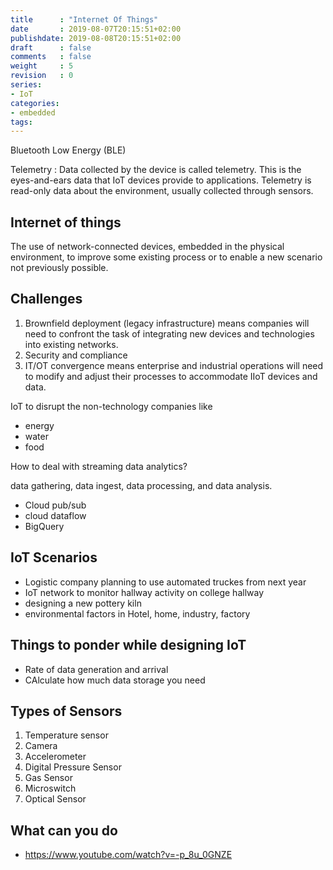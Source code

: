 ```yaml
---
title      : "Internet Of Things"
date       : 2019-08-07T20:15:51+02:00
publishdate: 2019-08-08T20:15:51+02:00
draft      : false
comments   : false
weight     : 5
revision   : 0
series:
- IoT
categories:
- embedded
tags:
---
```


Bluetooth Low Energy (BLE)

Telemetry
: Data collected by the device is called telemetry. This is the eyes-and-ears data that IoT devices provide to applications. Telemetry is read-only data about the environment, usually collected through sensors.

## Internet of things

The use of network-connected devices, embedded in the physical environment, to improve some existing process or to enable a new scenario not previously possible.

## Challenges

1. Brownfield deployment (legacy infrastructure) means companies will need to confront the task of integrating new devices and technologies into existing networks.
2. Security and compliance
3. IT/OT convergence means enterprise and industrial operations will need to modify and adjust their processes to accommodate IIoT devices and data.

IoT to disrupt the non-technology companies like
* energy
* water
* food

How to deal with streaming data analytics?

data gathering, data ingest, data processing, and data analysis.

* Cloud pub/sub
* cloud dataflow
* BigQuery

<!-- more -->

## IoT Scenarios

* Logistic company planning to use automated truckes from next year
* IoT network to monitor hallway activity on college hallway
* designing a new pottery kiln
* environmental factors in Hotel, home, industry, factory

##  Things to ponder while designing IoT

* Rate of data generation and arrival
* CAlculate how much data storage you need

## Types of Sensors

1. Temperature sensor
2. Camera
3. Accelerometer
4. Digital Pressure Sensor
5. Gas Sensor
6. Microswitch
7. Optical Sensor

## What can you do

* https://www.youtube.com/watch?v=-p_8u_0GNZE